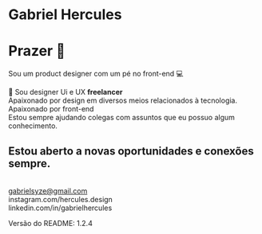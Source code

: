 

# Gabriel Hercules

# Prazer 🤘
Sou um product designer com um pé no front-end :computer:

 🎨 Sou designer Ui e UX **freelancer**
 <br/> Apaixonado por design em diversos meios relacionados à tecnologia. 
 <br/> Apaixonado por front-end
 <br/> Estou sempre ajudando colegas com assuntos que eu possuo algum conhecimento.


## Estou aberto a novas oportunidades e conexões sempre.
<br>gabrielsyze@gmail.com
<br>instagram.com/hercules.design
<br>linkedin.com/in/gabrielhercules


Versão do README: 1.2.4
